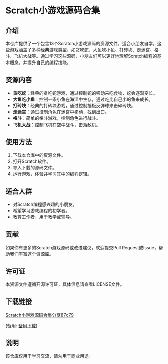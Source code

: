 # Scratch小游戏源码合集

## 介绍

本仓库提供了一个包含13个Scratch小游戏源码的资源文件，适合小朋友自学。这些游戏涵盖了多种经典游戏类型，如贪吃蛇、大鱼吃小鱼、打砖块、走迷宫、格斗、飞机大战等。通过学习这些源码，小朋友们可以更好地理解Scratch编程的基本概念，并提升自己的编程技能。

## 资源内容

- **贪吃蛇**：经典的贪吃蛇游戏，通过控制蛇的移动来吃食物，蛇会逐渐变长。
- **大鱼吃小鱼**：控制一条小鱼在海洋中生存，通过吃比自己小的鱼来成长。
- **打砖块**：经典的打砖块游戏，通过控制挡板反弹球来击碎砖块。
- **走迷宫**：通过控制角色在迷宫中移动，找到出口。
- **格斗**：简单的格斗游戏，控制角色进行战斗。
- **飞机大战**：控制飞机在空中战斗，击落敌机。

## 使用方法

1. 下载本仓库中的资源文件。
2. 打开Scratch软件。
3. 导入下载的源码文件。
4. 运行游戏，体验并学习其中的编程逻辑。

## 适合人群

- 对Scratch编程感兴趣的小朋友。
- 希望学习游戏编程的初学者。
- 教育工作者，用于教学或辅导。

## 贡献

如果你有更多的Scratch游戏源码或改进建议，欢迎提交Pull Request或Issue，帮助我们丰富这个资源库。

## 许可证

本资源文件遵循开源许可证，具体信息请查看LICENSE文件。

## 下载链接
[Scratch小游戏源码合集分享87c79](https://pan.quark.cn/s/19569302a3ed) 

(备用: [备用下载](https://pan.baidu.com/s/1dwGK5vJ4scKlrGzX5GiCJw?pwd=1234))

## 说明

该仓库仅用于学习交流，请勿用于商业用途。
